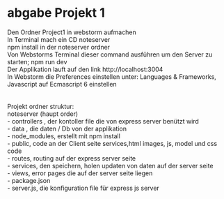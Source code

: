 # abgabe Projekt 1
Den Ordner Project1 in webstorm aufmachen<br>
In Terminal mach ein CD noteserver<br>
npm install in der noteserver ordner<br>
Von Webstorms Terminal dieser command ausführen um den Server zu starten; npm run dev<br>
Der Applikation lauft auf den link http://localhost:3004<br>
In Webstorm die Preferences einstellen unter: Languages & Frameworks, Javascript auf Ecmascript 6 einstellen<br>
<br>
<br>
Projekt ordner struktur:<br>
  noteserver (haupt order)<br>
    - controllers , der kontoller file die von express server benützt wird<br>
    - data , die daten / Db von der applikation<br>
    - node_modules, erstellt mit npm install<br>
    - public, code an der Client seite services,html images, js, model und css code<br>
    - routes, routing auf der express server seite<br>
    - services, den speichern, holen updaten von daten auf der server seite<br>
    - views, error pages die auf der server seite liegen<br>
    - package.json<br>
    - server.js, die konfiguration file für express js server<br>
